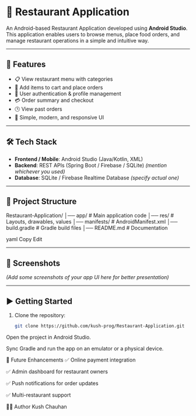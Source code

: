 # 🍴 Restaurant Application

An Android-based Restaurant Application developed using **Android Studio**.  
This application enables users to browse menus, place food orders, and manage restaurant operations in a simple and intuitive way.  

---

## 🚀 Features
- 📋 View restaurant menu with categories  
- 🛒 Add items to cart and place orders  
- 👤 User authentication & profile management  
- 💳 Order summary and checkout  
- 🕒 View past orders  
- 📱 Simple, modern, and responsive UI  

---

## 🛠️ Tech Stack
- **Frontend / Mobile**: Android Studio (Java/Kotlin, XML)  
- **Backend**: REST APIs (Spring Boot / Firebase / SQLite) *(mention whichever you used)*  
- **Database**: SQLite / Firebase Realtime Database *(specify actual one)*  

---

## 📂 Project Structure
Restaurant-Application/
│── app/ # Main application code
│── res/ # Layouts, drawables, values
│── manifests/ # AndroidManifest.xml
│── build.gradle # Gradle build files
│── README.md # Documentation

yaml
Copy
Edit

---

## 📸 Screenshots
*(Add some screenshots of your app UI here for better presentation)*

---

## ▶️ Getting Started
1. Clone the repository:
   ```bash
   git clone https://github.com/kush-prog/Restaurant-Application.git
Open the project in Android Studio.

Sync Gradle and run the app on an emulator or a physical device.

📌 Future Enhancements
✅ Online payment integration

✅ Admin dashboard for restaurant owners

✅ Push notifications for order updates

✅ Multi-restaurant support

👨‍💻 Author
Kush Chauhan
